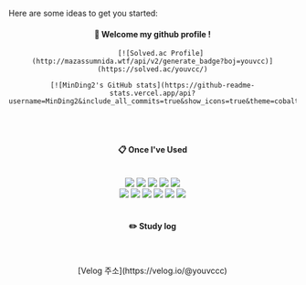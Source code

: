 

Here are some ideas to get you started:
<!--
<h2> JEOM MIN JIN😄</h2>
<hr>
- 🔭 I’m currently working on ...
- 🌱 I’m currently learning ...
- 👯 I’m looking to collaborate on ...
- 🤔 I’m looking for help with ...
- 💬 Ask me about ...
- 📫 How to reach me: ...
- 😄 Pronouns: ...
- ⚡ Fun fact: ...
-->

<div align="center"> 
  


####  :wave: Welcome my github profile !
        [![Solved.ac Profile](http://mazassumnida.wtf/api/v2/generate_badge?boj=youvcc)](https://solved.ac/youvcc/)

    [![MinDing2's GitHub stats](https://github-readme-stats.vercel.app/api?username=MinDing2&include_all_commits=true&show_icons=true&theme=cobalt)
    

 <br/>
 <br/>
  
####  :clipboard: Once I've Used 
  
 <br/>
  <img src="https://img.shields.io/badge/JAVA-007396?style=for-the-badge&logo=Java&logoColor=white">
<img src="https://img.shields.io/badge/JavaScript-F7DF1E?style=for-the-badge&logo=JavaScript&logoColor=white">
<img src="https://img.shields.io/badge/Spring-6DB33F?style=for-the-badge&logo=Spring&logoColor=white">
<img src="https://img.shields.io/badge/HTML5-E34F26?style=for-the-badge&logo=HTML5&logoColor=white">
<img src="https://img.shields.io/badge/CSS3-1572B6?style=for-the-badge&logo=CSS3&logoColor=white"> <br>
<img src="https://img.shields.io/badge/MySQL-4479A1?style=for-the-badge&logo=MySQL&logoColor=white">
<img src="https://img.shields.io/badge/Oracle-F80000?style=for-the-badge&logo=Oracle&logoColor=white"> 
<img src="https://img.shields.io/badge/aws-232F3E?style=for-the-badge&logo=Amazon aws&logoColor=white">
<img src="https://img.shields.io/badge/Eclipse-2C2255?style=for-the-badge&logo=Eclipse%20IDE&logoColor=white">
<img src="https://img.shields.io/badge/github-181717?style=for-the-badge&logo=github&logoColor=white">
<img src="https://img.shields.io/badge/VSCode-007ACC?style=for-the-badge&logo=VisualStudioCode&logoColor=white">

 
   <br/>
   <br/>
 
#### :pencil2: Study log

    
   <br/>
   <br/>
  [Velog 주소](https://velog.io/@youvccc)
</div>
